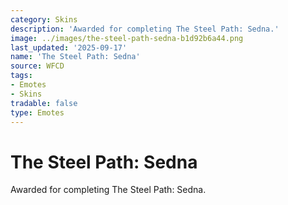 ```yaml
---
category: Skins
description: 'Awarded for completing The Steel Path: Sedna.'
image: ../images/the-steel-path-sedna-b1d92b6a44.png
last_updated: '2025-09-17'
name: 'The Steel Path: Sedna'
source: WFCD
tags:
- Emotes
- Skins
tradable: false
type: Emotes
---
```


# The Steel Path: Sedna

Awarded for completing The Steel Path: Sedna.

